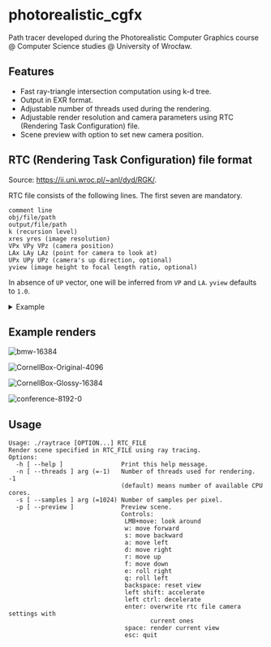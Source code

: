 # photorealistic_cgfx
Path tracer developed during the Photorealistic Computer Graphics course @ Computer Science studies @ University of Wrocław.

## Features
- Fast ray-triangle intersection computation using k-d tree.
- Output in EXR format.
- Adjustable number of threads used during the rendering.
- Adjustable render resolution and camera parameters using RTC (Rendering Task Configuration) file.
- Scene preview with option to set new camera position.

## RTC (Rendering Task Configuration) file format

Source: https://ii.uni.wroc.pl/~anl/dyd/RGK/.

RTC file consists of the following lines. The first seven are mandatory.

```
comment line
obj/file/path
output/file/path
k (recursion level)
xres yres (image resolution)
VPx VPy VPz (camera position)
LAx LAy LAz (point for camera to look at)
UPx UPy UPz (camera's up direction, optional)
yview (image height to focal length ratio, optional)
```

In absence of `UP` vector, one will be inferred from `VP` and `LA`.
`yview` defaults to `1.0`.

<details>
  <summary>Example</summary>
  
  ```
  #
  CornellBox-Original.obj
  CornellBox-Original.exr
  16
  600 400
  0.0 1.0 3.0
  0.0 1.0 0.0
  0 1 0
  1
  ```
</details>

## Example renders

![bmw-16384](https://user-images.githubusercontent.com/45500957/189182694-bca21816-6b21-47b2-8abf-315a50bb0246.png)

![CornellBox-Original-4096](https://user-images.githubusercontent.com/45500957/189183893-79a3ce5b-4799-4176-802d-c4674e33b7cd.png)

![CornellBox-Glossy-16384](https://user-images.githubusercontent.com/45500957/189184035-b2c55447-c248-4de1-ae56-03800b0cfc08.png)

![conference-8192-0](https://user-images.githubusercontent.com/45500957/189184566-5e93ab54-fbe4-4a52-ae62-fae7b6c26781.png)

## Usage

```
Usage: ./raytrace [OPTION...] RTC_FILE
Render scene specified in RTC_FILE using ray tracing.
Options:
  -h [ --help ]                Print this help message.
  -n [ --threads ] arg (=-1)   Number of threads used for rendering. -1 
                               (default) means number of available CPU cores.
  -s [ --samples ] arg (=1024) Number of samples per pixel.
  -p [ --preview ]             Preview scene.
                               Controls:
                                LMB+move: look around
                                w: move forward
                                s: move backward
                                a: move left
                                d: move right
                                r: move up
                                f: move down
                                e: roll right
                                q: roll left
                                backspace: reset view
                                left shift: accelerate
                                left ctrl: decelerate
                                enter: overwrite rtc file camera settings with 
                                       current ones
                                space: render current view
                                esc: quit
```
